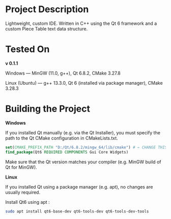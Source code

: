 # **Project Description**

Lightweight, custom IDE.
Written in C++ using the Qt 6 framework and a custom Piece Table text data structure.

# **Tested On**
**v 0.1.1**

Windows — MinGW (11.0, g++), Qt 6.8.2, CMake 3.27.8

Linux (Ubuntu) — g++ 13.3.0, Qt 6 (installed via package manager), CMake 3.28.3

# **Building the Project**

**Windows**

If you installed Qt manually (e.g. via the Qt Installer), you must specify the path to the Qt CMake configuration in CMakeLists.txt.

```cmake
set(CMAKE_PREFIX_PATH "D:/Qt/6.8.2/mingw_64/lib/cmake") # ← CHANGE THIS LINE
find_package(Qt6 REQUIRED COMPONENTS Gui Core Widgets)
```
Make sure that the Qt version matches your compiler (e.g. MinGW build of Qt for MinGW).

**Linux**

If you installed Qt using a package manager (e.g. apt), no changes are usually required.

Install Qt6 using apt :

```bash
sudo apt install qt6-base-dev qt6-tools-dev qt6-tools-dev-tools
```
